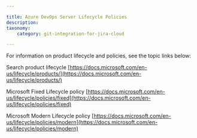 ```yaml
---

title: Azure DevOps Server Lifecycle Policies
description:
taxonomy:
    category: git-integration-for-jira-cloud

---
```

For information on product lifecycle and policies, see the topic links below:

Search product lifecycle
[https://docs.microsoft.com/en-us/lifecycle/products/](https://docs.microsoft.com/en-us/lifecycle/products/)

Microsoft Fixed Lifecycle policy
[https://docs.microsoft.com/en-us/lifecycle/policies/fixed](https://docs.microsoft.com/en-us/lifecycle/policies/fixed)

Microsoft Modern Lifecycle policy
[https://docs.microsoft.com/en-us/lifecycle/policies/modern](https://docs.microsoft.com/en-us/lifecycle/policies/modern)